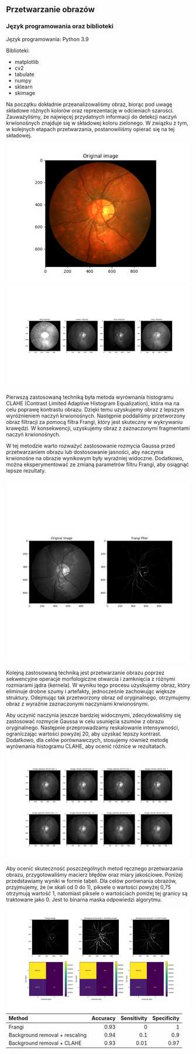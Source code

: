 ## Przetwarzanie obrazów

### Język programowania oraz biblioteki
Język programowania: Python 3.9

Biblioteki:
* matplotlib
* cv2
* tabulate
* numpy
* sklearn
* skimage

Na początku dokładnie przeanalizowaliśmy obraz, biorąc pod uwagę składowe różnych kolorów oraz reprezentację w odcieniach szarości. Zauważyliśmy, że najwięcej przydatnych informacji do detekcji naczyń krwionośnych znajduje się w składowej koloru zielonego. W związku z tym, w kolejnych etapach przetwarzania, postanowiliśmy opierać się na tej składowej.

![Original image](./original_image.png)
![Channels](./channels.png)

Pierwszą zastosowaną techniką była metoda wyrównania histogramu CLAHE (Contrast Limited Adaptive Histogram Equalization), która ma na celu poprawę kontrastu obrazu. Dzięki temu uzyskujemy obraz z lepszym wyróżnieniem naczyń krwionośnych. Następnie poddaliśmy przetworzony obraz filtracji za pomocą filtra Frangi, który jest skuteczny w wykrywaniu krawędzi. W konsekwencji, uzyskujemy obraz z zaznaczonymi fragmentami naczyń krwionośnych.

W tej metodzie warto rozważyć zastosowanie rozmycia Gaussa przed przetwarzaniem obrazu lub dostosowanie jasności, aby naczynia krwionośne na obrazie wynikowym były wyraźniej widoczne. Dodatkowo, można eksperymentować ze zmianą parametrów filtru Frangi, aby osiągnąć lepsze rezultaty.

![Frangi](frangi.png)

Kolejną zastosowaną techniką jest przetwarzanie obrazu poprzez sekwencyjne operacje morfologiczne otwarcia i zamknięcia z różnymi rozmiarami jądra (kernela). W wyniku tego procesu uzyskujemy obraz, który eliminuje drobne szumy i artefakty, jednocześnie zachowując większe struktury. Odejmując tak przetworzony obraz od oryginalnego, otrzymujemy obraz z wyraźnie zaznaczonymi naczyniami krwionośnymi.

Aby uczynić naczynia jeszcze bardziej widocznymi, zdecydowaliśmy się zastosować rozmycie Gaussa w celu usunięcia szumów z obrazu oryginalnego. Następnie przeprowadzamy reskalowanie intensywności, ograniczając wartości powyżej 20, aby uzyskać lepszy kontrast. Dodatkowo, dla celów porównawczych, stosujemy również metodę wyrównania histogramu CLAHE, aby ocenić różnice w rezultatach.

![Morphological](morphological.png)

Aby ocenić skuteczność poszczególnych metod ręcznego przetwarzania obrazu, przygotowaliśmy macierz błędów oraz miary jakościowe. Poniżej przedstawiamy wyniki w formie tabeli. Dla celów porównania obrazów, przyjmujemy, że (w skali od 0 do 1), piksele o wartości powyżej 0,75 otrzymują wartość 1, natomiast piksele o wartościach poniżej tej granicy są traktowane jako 0. Jest to binarna maska odpowiedzi algorytmu.

![Results](results.png)

| Method                         |   Accuracy |   Sensitivity |   Specificity |
|:-------------------------------|-----------:|--------------:|--------------:|
| Frangi                         |       0.93 |          0    |          1    |
| Background removal + rescaling |       0.94 |          0.1  |          0.9  |
| Background removal + CLAHE     |       0.93 |          0.01 |          0.97 |
